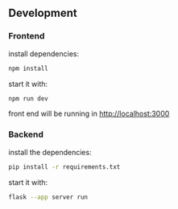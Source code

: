 ## Development
### Frontend
install dependencies:

```bash
npm install
```

start it with:

```bash
npm run dev
```

front end will be running in <http://localhost:3000>

### Backend
install the dependencies:

```bash
pip install -r requirements.txt
```
start it with:

```bash
flask --app server run
```

